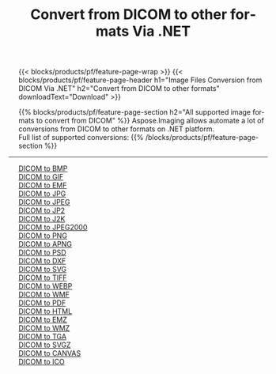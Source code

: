 ﻿---
title: Convert from DICOM to other formats Via .NET 
weight: 3920
url: /net/conversion/from/dicom 
lang: en
langdirlevel: 2
locales: zh-hans,ja,it,ru,de,es,fr,nl,id,lt,pl,pt,vi,tr,ko,zh-hant,ar,hi,th,sv,cs,uk,he
description: Using Aspose.Imaging you can easily convert from DICOM to other formats
---

{{< blocks/products/pf/feature-page-wrap >}}
{{< blocks/products/pf/feature-page-header h1="Image Files Conversion from DICOM Via .NET" h2="Convert from DICOM to other formats" downloadText="Download" >}}


{{% blocks/products/pf/feature-page-section  h2="All supported image formats to convert from DICOM" %}}
Aspose.Imaging allows automate a lot of conversions from DICOM to other formats on .NET platform.
<br/>
Full list of supported conversions:
{{% /blocks/products/pf/feature-page-section %}}
<div class="container-fluid productfamilypage bg-gray">
    <div class="convertypes bg-gray agp-content section">
        <div class="container">
		<hr style="margin-left:-20px;"/>
		<div class="row other-converters">
		    <div class='col-md-2 other-converter remove-lp remove-rp'><a href="/imaging/net/conversion/dicom-to-bmp" >DICOM to BMP</a></div><div class='col-md-2 other-converter remove-lp remove-rp'><a href="/imaging/net/conversion/dicom-to-gif" >DICOM to GIF</a></div><div class='col-md-2 other-converter remove-lp remove-rp'><a href="/imaging/net/conversion/dicom-to-emf" >DICOM to EMF</a></div><div class='col-md-2 other-converter remove-lp remove-rp'><a href="/imaging/net/conversion/dicom-to-jpg" >DICOM to JPG</a></div><div class='col-md-2 other-converter remove-lp remove-rp'><a href="/imaging/net/conversion/dicom-to-jpeg" >DICOM to JPEG</a></div><div class='col-md-2 other-converter remove-lp remove-rp'><a href="/imaging/net/conversion/dicom-to-jp2" >DICOM to JP2</a></div><div class='col-md-2 other-converter remove-lp remove-rp'><a href="/imaging/net/conversion/dicom-to-j2k" >DICOM to J2K</a></div><div class='col-md-2 other-converter remove-lp remove-rp'><a href="/imaging/net/conversion/dicom-to-jpeg2000" >DICOM to JPEG2000</a></div><div class='col-md-2 other-converter remove-lp remove-rp'><a href="/imaging/net/conversion/dicom-to-png" >DICOM to PNG</a></div><div class='col-md-2 other-converter remove-lp remove-rp'><a href="/imaging/net/conversion/dicom-to-apng" >DICOM to APNG</a></div><div class='col-md-2 other-converter remove-lp remove-rp'><a href="/imaging/net/conversion/dicom-to-psd" >DICOM to PSD</a></div><div class='col-md-2 other-converter remove-lp remove-rp'><a href="/imaging/net/conversion/dicom-to-dxf" >DICOM to DXF</a></div><div class='col-md-2 other-converter remove-lp remove-rp'><a href="/imaging/net/conversion/dicom-to-svg" >DICOM to SVG</a></div><div class='col-md-2 other-converter remove-lp remove-rp'><a href="/imaging/net/conversion/dicom-to-tiff" >DICOM to TIFF</a></div><div class='col-md-2 other-converter remove-lp remove-rp'><a href="/imaging/net/conversion/dicom-to-webp" >DICOM to WEBP</a></div><div class='col-md-2 other-converter remove-lp remove-rp'><a href="/imaging/net/conversion/dicom-to-wmf" >DICOM to WMF</a></div><div class='col-md-2 other-converter remove-lp remove-rp'><a href="/imaging/net/conversion/dicom-to-pdf" >DICOM to PDF</a></div><div class='col-md-2 other-converter remove-lp remove-rp'><a href="/imaging/net/conversion/dicom-to-html" >DICOM to HTML</a></div><div class='col-md-2 other-converter remove-lp remove-rp'><a href="/imaging/net/conversion/dicom-to-emz" >DICOM to EMZ</a></div><div class='col-md-2 other-converter remove-lp remove-rp'><a href="/imaging/net/conversion/dicom-to-wmz" >DICOM to WMZ</a></div><div class='col-md-2 other-converter remove-lp remove-rp'><a href="/imaging/net/conversion/dicom-to-tga" >DICOM to TGA</a></div><div class='col-md-2 other-converter remove-lp remove-rp'><a href="/imaging/net/conversion/dicom-to-svgz" >DICOM to SVGZ</a></div><div class='col-md-2 other-converter remove-lp remove-rp'><a href="/imaging/net/conversion/dicom-to-canvas" >DICOM to CANVAS</a></div><div class='col-md-2 other-converter remove-lp remove-rp'><a href="/imaging/net/conversion/dicom-to-ico" >DICOM to ICO</a></div>
                </div>
        </div>
    </div>
</div>
<br/>

